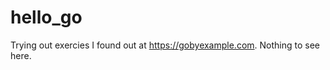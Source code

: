hello_go
========

Trying out exercies I found out at https://gobyexample.com. Nothing to see here.
